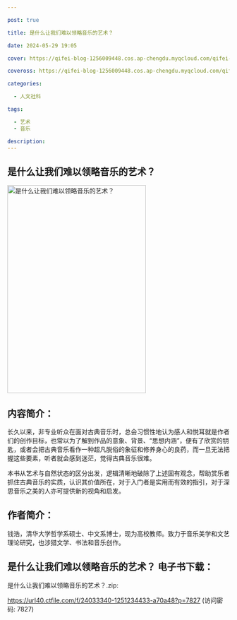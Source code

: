 ```yaml
---

post: true

title: 是什么让我们难以领略音乐的艺术？

date: 2024-05-29 19:05

cover: https://qifei-blog-1256009448.cos.ap-chengdu.myqcloud.com/qifei-blog/651929a8c458853aefa19903.jpg

coveross: https://qifei-blog-1256009448.cos.ap-chengdu.myqcloud.com/qifei-blog/651929a8c458853aefa19903.jpg

categories:

  - 人文社科

tags:

  - 艺术
  - 音乐

description:
---
```


## 是什么让我们难以领略音乐的艺术？
<img alt="是什么让我们难以领略音乐的艺术？ " class="aligncenter loaded" data-was-processed="true" decoding="async" fetchpriority="high" height="471" src="https://qifei-blog-1256009448.cos.ap-chengdu.myqcloud.com/qifei-blog/651929a8c458853aefa19903.jpg" style="cursor: zoom-in;" width="314"/>

## 内容简介：

长久以来，非专业听众在面对古典音乐时，总会习惯性地认为感人和悦耳就是作者们的创作目标，也常以为了解到作品的意象、背景、“思想内涵”，便有了欣赏的钥匙，或者会把古典音乐看作一种超凡脱俗的象征和修养身心的良药，而一旦无法把握这些要素，听者就会感到迷茫，觉得古典音乐很难。

本书从艺术与自然状态的区分出发，逻辑清晰地破除了上述固有观念，帮助赏乐者抓住古典音乐的实质，认识其价值所在，对于入门者是实用而有效的指引，对于深思音乐之美的人亦可提供新的视角和启发。

## 作者简介：

钱浩，清华大学哲学系硕士、中文系博士，现为高校教师。致力于音乐美学和文艺理论研究，也涉猎文学、书法和音乐创作。

## 是什么让我们难以领略音乐的艺术？ 电子书下载：

是什么让我们难以领略音乐的艺术？.zip: 

https://url40.ctfile.com/f/24033340-1251234433-a70a48?p=7827 (访问密码: 7827)
